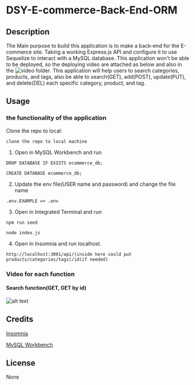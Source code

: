 # DSY-E-commerce-Back-End-ORM

## Description

The Main purpose to build this application is to make a back-end for the E-commerce site. Taking a working Express.js API and configure it to use Sequelize to interact with a MySQL database. This application won't be able to be deployed, so the deploying video are attached as below and also in the ![video folder](https://github.com/danielshang11/DSY-E-commerce-Back-End-ORM/blob/main/assets/video).
This application will help users to search categories, products, and tags, also be able to search(GET), add(POST), update(PUT), and delete(DEL) each specific category, product, and tag.

## Usage
### the functionality of the application

Clone the repo to local:
```
clone the repo to local machine
```
1. Open in MySQL Workbench and run
```
DROP DATABASE IF EXISTS ecommerce_db;

CREATE DATABASE ecommerce_db;
```
2. Update the env file(USER name and password) and change the file name
```
.env.EXAMPLE => .env
```
3. Open in Integrated Terminal and run
```
npm run seed
```
```
node index.js
```
4. Open in Insomnia and run localhost.
```
http://localhost:3001/api/(inside here could put products/categories/tags)/id(if needed)
```
### Video for each function

#### Search function(GET, GET by id)

![alt text](./assets/video/Get_for_all_tables.gif)



## Credits

[Insomnia](https://insomnia.rest/download)

[MySQL Workbench](https://www.mysql.com/products/workbench/)

## License

None
